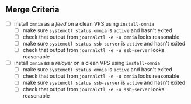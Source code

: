 ## Merge Criteria

- [ ] install `omnia` as a *feed* on a clean VPS using `install-omnia`
  - [ ] make sure `systemctl status omnia` is `active` and hasn't exited
  - [ ] check that output from `journalctl -e -u omnia` looks reasonable
  - [ ] make sure `systemctl status ssb-server` is `active` and hasn't exited
  - [ ] check that output from `journalctl -e -u ssb-server` looks reasonable
- [ ] install `omnia` as a *relayer* on a clean VPS using `install-omnia`
  - [ ] make sure `systemctl status omnia` is `active` and hasn't exited
  - [ ] check that output from `journalctl -e -u omnia` looks reasonable
  - [ ] make sure `systemctl status ssb-server` is `active` and hasn't exited
  - [ ] check that output from `journalctl -e -u ssb-server` looks reasonable
